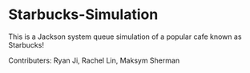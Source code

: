 # Starbucks-Simulation

This is a Jackson system queue simulation of a popular cafe known as Starbucks!

Contributers: Ryan Ji, Rachel Lin, Maksym Sherman
